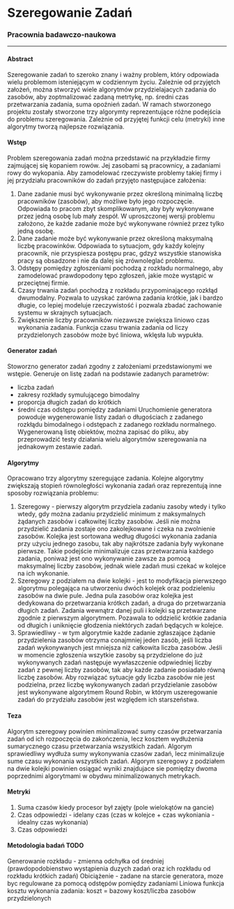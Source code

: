 # Szeregowanie Zadań
### Pracownia badawczo-naukowa

------------

#### Abstract
Szeregowanie zadań to szeroko znany i ważny problem, który odpowiada wielu problemom isteniejącym w codziennym życiu. Zależnie od przyjętch założeń, można stworzyć wiele algorytmów przydzielajacych zadania do zasobów, aby zoptmalizować zadaną metrtykę, np. średni czas przetwarzania zadania, suma opoźnień zadań. W ramach stworzonego projektu zostały stworzone trzy algorymty reprezentujące różne podejścia do problemu szeregowania. Zależnie od przyjętej funkcji celu (metryki) inne algorytmy tworzą najlepsze rozwiązania.

#### Wstęp
Problem szeregowania zadań można przedstawić na przykładzie firmy zajmującej się kopaniem rowów. Jej zasobami są pracownicy, a zadaniami rowy do wykopania. Aby zamodelować rzeczywiste problemy takiej firmy i jej przydziału pracowników do zadań przyjęto następujace założenia:
1. Dane zadanie musi być wykonywanie przez określoną minimalną liczbę pracowników (zasobów), aby możliwe było jego rozpoczęcie. Odpowiada to pracom zbyt skomplikowanym, aby były wykonywane przez jedną osobę lub mały zespół. W uproszczonej wersji problemu założono, że każde zadanie może być wykonywane również przez tylko jedną osobę.
2. Dane zadanie może być wykonywanie przez określoną maksymalną liczbę pracowinków. Odpowiada to sytuacjom, gdy każdy kolejny pracownik, nie przyspiesza postępu prac, gdzyż wszystkie stanowiska pracy są obsadzone i nie da dalej się zrównoleglać problemu.
3. Odstępy pomiędzy zgłoszeniami pochodzą z rozkładu normalnego, aby zamodelować prawdopodony tępo zgłoszeń, jakie może wystąpić w przeciętnej firmie.
4. Czasy trwania zadań pochodzą z rozkładu przypominającego rozkłąd dwumodalny. Pozwala to uzyskać zarówna zadania krótkie, jak i bardzo długie, co lepiej modeluje rzeczywistość i pozwala zbadać zachowanie systemu w skrajnych sytuacjach.
5. Zwiększenie liczby pracowników niezawsze zwiększa liniowo czas wykonania zadania. Funkcja czasu trwania zadania od liczy przydzielonych zasobów może być liniowa, wklęsła lub wypukła.

#### Generator zadań
Stoworzno generator zadań zgodny z założeniami przedstawionymi we wstępie. Generuje on listę zadań na podstawie zadanych parametrów:
- liczba zadań
- zakresy rozkłady symulującego bimodalny
- proporcja długich zadań do krótkich
- średni czas odstępu pomiędzy zadaniami
Uruchomienie generatora powoduje wygenerowanie listy zadań o długościach z zadanego rozkłądu bimodalnego i odstępach z zadanego rozkładu normalnego. Wygenerowaną listę obiektów, można zapisać do pliku, aby przeprowadzić testy działania wielu algorytmów szeregowania na jednakowym zestawie zadań.

#### Algorytmy
Opracowano trzy algorytmy szeregujące zadania. Kolejne algorytmy zwiększają stopień równoległości wykonania zadań oraz reprezentują inne sposoby rozwiązania problemu:
1. Szeregowy - pierwszy algorytm przydziela zadaniu zasoby wtedy i tylko wtedy, gdy można zadaniu przydzielić minimum z maksymalnych żądanych zasobów i całkowitej liczby zasobów. Jeśli nie można przydzielić zadania zostaje ono zakolejkowane i czeka na zwolnienie zasobów. Kolejka jest sortowana według długości wykonania zadania przy użyciu jednego zasobu, tak aby najkrótsze zadania były wykonane pierwsze. Takie podejście minimalizuje czas przetwarzania każdego zadania, poniważ jest ono wykonywanie zawsze za pomocą maksymalnej liczby zasobów, jednak wiele zadań musi czekać w kolejce na ich wykonanie.
2. Szeregowy z podziałem na dwie kolejki - jest to modyfikacja pierwszego algorytmu polegająca na utworzeniu dwóch kolejek oraz podzieleniu zasobów na dwie pule. Jedna pula zasobów oraz kolejka jest dedykowana do przetwarzania krótkch zadań, a druga do przetwarzania długich zadań. Zadania wewnątrz danej puli i kolejki są przetwarzane zgodnie z pierwszym algorytmem. Pozawala to oddzielić krótkie zadania od długich i uniknięcie głodzenia niektórych zadań będących w kolejce.
3. Sprawiedliwy - w tym algorytmie każde zadanie zgłaszające żądanie przydzielenia zasobów otrzyma conajmniej jeden zasób, jeśli liczba zadań wykonywanych jest mniejsza niż całkowita liczba zasobów. Jeśli w momencie zgłoszenia wszytkie zasoby są przydzielone do już wykonywanych zadań następuje wywłaszczenie odpwiedniej liczby zadań z pewnej liczby zasobów, tak aby każde zadanie posiadało równą liczbę zasobów. Aby rozwiązać sytuacje gdy liczba zasobów nie jest podzielna, przez liczbę wykonywanych zadań przydzielanie zasobów jest wykonywane algorytmem Round Robin, w którym uszeregowanie zadań do przydziału zasobów jest względem ich starszeństwa.

#### Teza
Algorytm szeregowy powinien minimalizować sumy czasów przetwarzania zadań od ich rozpoczęcia do zakończenia, lecz kosztem wydłużenia sumarycznego czasu przetwarzania wszystkich zadań. Algorym sprawiedliwy wydłuża sumy wykonywania czasów zadań, lecz minimalizuje sume czasu wykonania wszystkich zadań. Algorym szeregowy z podziałem na dwie kolejki powinien osiągać wyniki znajdujace sie pomiędzy dwoma poprzednimi algorytmami w obydwu minimalizowanych metrykach.

#### Metryki
1. Suma czasów kiedy procesor był zajęty (pole wielokątów na gancie)
2. Czas odpowiedzi - idelany czas (czas w kolejce + czas wykoniania - idealny czas wykonania)
3. Czas odpowiedzi

#### Metodologia badań TODO
Generowanie rozkładu - zmienna odchyłka od średniej (prawdopodobienstwo wystąpienia duzych zadań oraz ich rozkładu od rozkładu krótkich zadań)
Obiciążenie - zadane na starcie generatora, moze byc regulowane za pomocą odstępów pomiędzy zadaniami
Liniowa funkcja kosztu wykonania zadania: koszt = bazowy koszt/liczba zasobów przydzielonych


